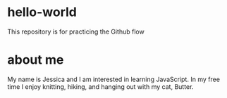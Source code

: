 # hello-world
This repository is for practicing the Github flow

# about me
My name is Jessica and I am interested in learning JavaScript. In my free time I enjoy knitting, hiking, and hanging out with my cat, Butter.
